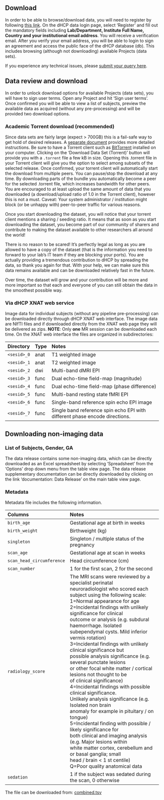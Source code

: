 ---
---

## Download

In order to be able to browse/download data,
you will need to register by following [this
link](https://data.developingconnectome.org/app/template/Login.vm). On
the dHCP data login page, select ‘Register’ and fill out the mandatory
fields including **Lab/Department, Institute Full Name, Country and your institutional email address**. You will receive a verification email. After you verify your email
address, you will be able to login to sign an agreement and access the
public face of the dHCP database (db). This includes browsing (although
not downloading) available Projects (data sets).

If you experience any technical issues, please [submit your query
here](https://neurostars.org/t/dhcp-infant-data-downloading-issue/2500).

## Data review and download

In order to unlock download options for available Projects (data sets),
you will have to sign user terms. Open any Project and hit ‘Sign user
terms’. Once confirmed you will be able to view a list of subjects,
preview the available data as acquired (without any pre-processing) and
will be provided two download options.

### Academic Torrent download (recommended)

Since data sets are fairly large (expect > 700GB) this is
a fail-safe way to get hold of desired releases. A [separate
document](https://drive.google.com/file/d/1llcifaLWicGZ-DxVWCpyhBqJfEwToWb_/view)
provides more detailed instructions. Be sure to have a Torrent client such as
[BitTorrent](https://www.bittorrent.com/) installed on your computer. Clicking
on the ‘Download Data Set (Torrent)’ button will provide you with a
`.torrent` file a few kB in size. Opening this .torrent file in your Torrent
client will give you the option to select among subsets of the selected
release. Once confirmed, your torrent client will automatically start the
download from multiple peers. You can pause/stop the download at any time. By
downloading parts of the bundle you automatically become a peer for the
selected .torrent file, which increases bandwidth for other peers. You are
encouraged to at least upload the same amount of data that you downloaded
(a download/upload ratio of 1.0 in the Torrent client), however this is
not a must. Caveat: Your system administrator / institution might block
(or be unhappy with) peer-to-peer traffic for various reasons.

Once you start downloading the dataset, you will notice that your torrent
client mentions a sharing / seeding ratio. It means that as soon as you
start downloading the dataset, you become part of our community of sharers
and contribute to making the dataset available to other researchers all
around the world!

There is no reason to be scared! It’s perfectly legal as long as you are
allowed to have a copy of the dataset (that is the information you need to
forward to your lab’s IT team if they are blocking your ports). You are
actually providing a tremendous contribution to dHCP by spreading the data,
so thank you again for that. With your help, we can make sure this data
remains available and can be downloaded relatively fast in the future.

Over time, the dataset will grow and your contribution will be more and
more important so that each and everyone of you can still obtain the data
in the smoothest possible way.

### Via dHCP XNAT web service

Image data for individual subjects (without any pipeline pre-processing)
can be downloaded directly through dHCP XNAT web interface. The image data
are NIfTI files and if downloaded directly from  the XNAT web page they will
be delivered as zips. **NOTE**: Only **one** MR session can be downloaded each time. On the XNAT web interface the files are organized in
subdirectories:

Directory   | Type  | Notes
:---------- | :---- | :----
`<sesid>_0` |  anat |  T1 weighted image
`<sesid>_1` |  anat |  T2 weighted image
`<sesid>_2` |  dwi  |  Multi-band dMRI EPI
`<sesid>_3` |  func |  Dual echo-time field-map (magnitude)
`<sesid>_4` |  func |  Dual echo-time field-map (phase difference)
`<sesid>_5` |  func |  Multi-band resting state fMRI EPI
`<sesid>_6` |  func |  Single-band reference spin echo EPI image
`<sesid>_7` |  func |  Single band reference spin echo EPI with different phase encode directions.

##  Downloading non-imaging data

### List of Subjects, Gender, GA
The data release contains some non-imaging data, which can be directly
downloaded as an Excel spreadsheet by selecting ‘Spreadsheet’ from the
‘Options’ drop down menu from the table view page.  The data release
supplementary documentation can be directly downloaded by clicking on the
link ‘documentation: Data Release’ on the main table view page.

### Metadata 

Metadata file includes the following information.

Columns   |  Notes
:---------- | :----
`birth_age` | Gestational age at birth in weeks
`birth_weight` | Birthweight (kg)
`singleton` | Singleton / multiple status of the pregnancy
`scan_age` |  Gestational age at scan in weeks
`scan_head_circumference` |  Head circumference (cm)
`scan_number` | 1 for the first scan, 2 for the second
`radiology_score` |  The MRI scans were reviewed by a specialist perinatal<br /> neuroradiologist who scored each subject using the following scale:<br /> 1=Normal appearance for age<br /> 2=Incidental findings with unlikely significance for clinical<br /> outcome or analysis (e.g. subdural haemorrhage. Isolated<br /> subependymal cysts. Mild inferior vermis rotation)<br /> 3=Incidental findings with unlikely clinical significance but<br /> possible analysis significance (e.g. several punctate lesions<br /> or other focal white matter / cortical lesions not thought to be<br /> of clinical significance)<br /> 4=Incidental findings with possible clinical significance.<br /> Unlikely analysis significance (e.g. Isolated non brain <br /> anomaly for example in pituitary / on tongue) <br /> 5=Incidental finding with possible / likely significance for <br /> both clinical and imaging analysis (e.g. Major lesions within <br /> white matter cortex, cerebellum and or basal ganglia; small <br /> head / brain < 1 st centile) <br /> Q=Poor quality anatomical data 
`sedation` |  1 if the subject was sedated during the scan, 0 otherwise

The file can be downloaded from: [combined.tsv](
https://raw.githubusercontent.com/BioMedIA/dHCP-release-notes/master/rel02/combined_rel02.tsv)
